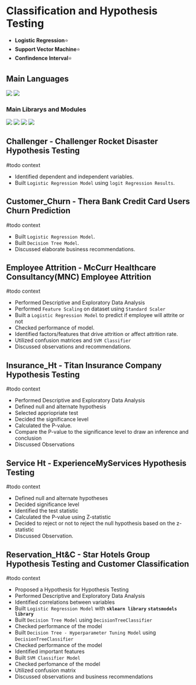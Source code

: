 # Classification and Hypothesis Testing
* **Logistic Regression**⭐️
* **Support Vector Machine**⭐️
* **Confindence Interval**⭐️
## Main Languages
<p>
<img src="https://img.shields.io/badge/python-3670A0?style=for-the-badge&logo=python&logoColor=ffdd54">
<img src="https://img.shields.io/badge/Markdown-000000?style=for-the-badge&logo=markdown&logoColor=white"></p>

### Main Librarys and Modules
<p><img src="https://img.shields.io/badge/numpy-%23013243.svg?style=for-the-badge&logo=numpy&logoColor=white">
<img src="https://img.shields.io/badge/pandas-%23150458.svg?style=for-the-badge&logo=pandas&logoColor=white">
<img src="https://img.shields.io/badge/scikit--learn-%23F7931E.svg?style=for-the-badge&logo=scikit-learn&logoColor=white">
<img src="https://img.shields.io/badge/SciPy-%230C55A5.svg?style=for-the-badge&logo=scipy&logoColor=%white">
</p>

## Challenger - Challenger Rocket Disaster Hypothesis Testing
#todo context
- Identified dependent and independent variables.
- Built `Logistic Regression Model` using `logit Regression Results`.
## Customer_Churn - Thera Bank Credit Card Users Churn Prediction
#todo context
- Built `Logistic Regression Model`.
- Built `Decision Tree Model`.
- Discussed elaborate business recommendations.
## Employee Attrition - McCurr Healthcare Consultancy(MNC) Employee Attrition
#todo context
- Performed Descriptive and Exploratory Data Analysis
- Performed `Feature Scaling` on dataset using `Standard Scaler`
- Built a `Logistic Regression Model` to predict if employee will attrite or not
- Checked performance of model.
- Identified factors/features that drive attrition or affect attrition rate.
- Utilized confusion matrices and `SVM Classifier`
- Discussed observations and recommendations.
## Insurance_Ht - Titan Insurance Company Hypothesis Testing
#todo context
- Performed Descriptive and Exploratory Data Analysis
- Defined null and alternate hypothesis
- Selected appriopriate test
- Decided the significance level
- Calculated the P-value.
- Compare the P-value to the significance level to draw an inference and conclusion
- Discussed Observations
## Service Ht - ExperienceMyServices Hypothesis Testing
#todo context
- Defined null and alternate hypotheses
- Decided significance level
- Identified the test statistic
- Calculated the P-value using Z-statistic
- Decided to reject or not to reject the null hypothesis based on the z-statistic
- Discussed Observation.
## Reservation_Ht&C - Star Hotels Group Hypothesis Testing and Customer Classification
#todo context
- Proposed a Hypothesis for Hypothesis Testing 
- Performed Descriptive and Exploratory Data Analysis
- Identified correlations between variables
- Built `Logistic Regression Model` with **`sklearn library`** **`statsmodels library`**
- Built `Decision Tree Model` using `DecisionTreeClassifier`
- Checked performance of the model
- Built `Decision Tree - Hyperparameter Tuning Model` using `DecisionTreeClassifier`
- Checked performance of the model
- Identified important features
- Built `SVM Classifier Model`
- Checked perfomance of the model
- Utilized confusion matrix
- Discussed observations and business recommendations
